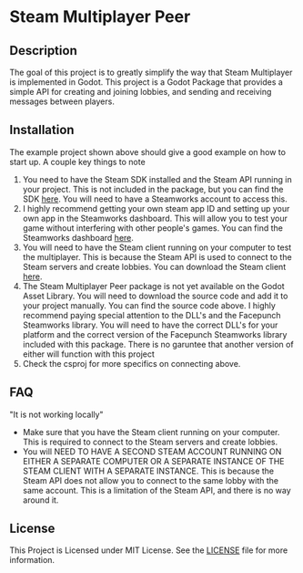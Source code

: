 # Steam Multiplayer Peer

## Description

The goal of this project is to greatly simplify the way that Steam Multiplayer is implemented in Godot. This project is a Godot Package that provides a simple API for creating and joining lobbies, and sending and receiving messages between players.

## Installation

The example project shown above should give a good example on how to start up. A couple key things to note

1. You need to have the Steam SDK installed and the Steam API running in your project. This is not included in the package, but you can find the SDK [here](https://partner.steamgames.com/doc/sdk). You will need to have a Steamworks account to access this.
1. I highly recommend getting your own steam app ID and setting up your own app in the Steamworks dashboard. This will allow you to test your game without interfering with other people's games. You can find the Steamworks dashboard [here](https://partner.steamgames.com/home).
1. You will need to have the Steam client running on your computer to test the multiplayer. This is because the Steam API is used to connect to the Steam servers and create lobbies. You can download the Steam client [here](https://store.steampowered.com/about/).
1. The Steam Multiplayer Peer package is not yet available on the Godot Asset Library. You will need to download the source code and add it to your project manually. You can find the source code above. I highly recommend paying special attention to the DLL's and the Facepunch Steamworks library. You will need to have the correct DLL's for your platform and the correct version of the Facepunch Steamworks library included with this package. There is no garuntee that another version of either will function with this project
1. Check the csproj for more specifics on connecting above. 
 
## FAQ

"It is not working locally"
- Make sure that you have the Steam client running on your computer. This is required to connect to the Steam servers and create lobbies.
- You will NEED TO HAVE A SECOND STEAM ACCOUNT RUNNING ON EITHER A SEPARATE COMPUTER OR A SEPARATE INSTANCE OF THE STEAM CLIENT WITH A SEPARATE INSTANCE. This is because the Steam API does not allow you to connect to the same lobby with the same account. This is a limitation of the Steam API, and there is no way around it.

## License

This Project is Licensed under MIT License. See the [LICENSE](LICENSE.txt) file for more information.